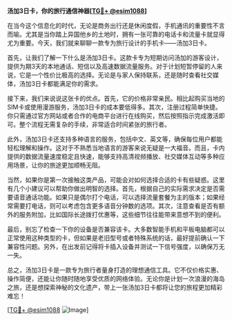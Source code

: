 **汤加3日卡，你的旅行通信神器[[TG💪+ @esim1088](https://t.me/s/esim1088)]**

在当今这个信息化的时代，无论是商务出行还是休闲度假，手机通讯的重要性不言而喻。尤其是当你踏上异国他乡的土地时，拥有一张可靠的电话卡和流量卡就显得尤为重要。今天，我们就来聊聊一款专为旅行设计的手机卡——汤加3日卡。

首先，让我们了解一下什么是汤加3日卡。这款卡专为短期访问汤加的游客设计，提供为期3天的本地通话、短信以及高速数据流量服务。对于计划短暂停留的人来说，它是一个性价比极高的选择。无论是与家人保持联系，还是随时查看社交媒体，汤加3日卡都能满足你的需求。

接下来，我们来说说这张卡的优点。首先，它的价格非常亲民。相比起购买当地的SIM卡或使用漫游服务，汤加3日卡的成本要低得多。其次，注册过程简单快捷。你只需通过官方网站或者合作的电商平台进行在线购买，然后按照指示完成激活即可。整个流程无需复杂的手续，非常适合时间紧张的旅行者。

此外，汤加3日卡还支持多种语言的服务，包括中文、英文等，确保每位用户都能轻松理解和操作。这对于不熟悉当地语言的游客来说无疑是一大福音。而且，卡内提供的数据流量速度稳定且快速，能够支持高清视频播放、社交媒体互动等多种应用场景，让你的旅途更加顺畅无阻。

当然，如果你是第一次接触这类产品，可能会对如何选择合适的卡有些疑惑。这里有几个小建议可以帮助你做出明智的选择。首先，根据自己的实际需求决定是否需要语音通话功能。如果只是偶尔打个电话，可以选择流量套餐为主的版本；如果经常需要打电话，则可以考虑包含更多语音分钟数的选项。其次，注意查看是否有额外的服务附加，比如国际长途拨打优惠等，这些细节往往能带来意想不到的便利。

最后，别忘了检查一下你的设备是否兼容该卡。大多数智能手机和平板电脑都可以正常使用这种类型的卡，但如果是老旧型号或者特殊系统的话，最好提前确认一下兼容性问题。另外，在出发前记得将卡插入设备并测试一下信号强度，以确保万无一失。

总之，汤加3日卡是一款专为旅行者量身打造的理想通信工具。它不仅价格实惠、操作简便，还能让你随时随地享受优质的网络体验。无论你是计划一次浪漫的海岛之旅，还是想探索神秘的文化遗产，带上一张汤加3日卡都将让您的旅程更加精彩难忘！

[[TG💪+ @esim1088](https://t.me/s/esim1088) ![Image](https://i.postimg.cc/4NQfJmqS/Snipaste-2025-05-13-00-14-12.png)]